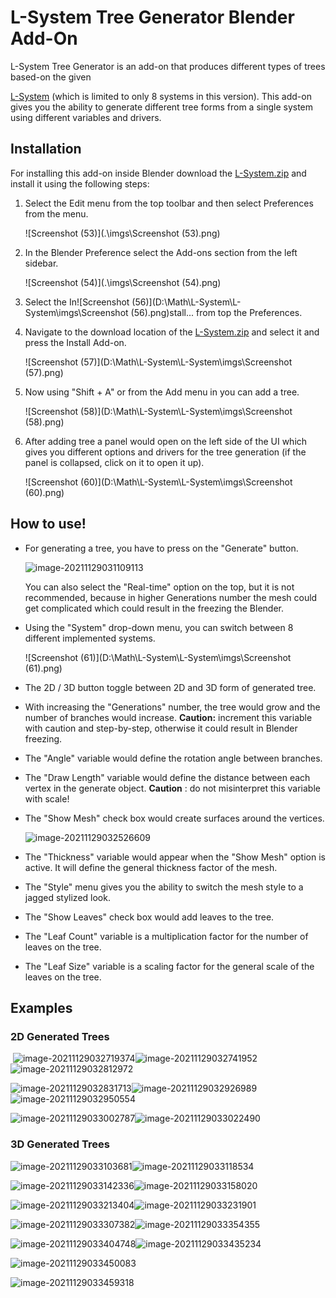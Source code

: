 # L-System Tree Generator Blender Add-On
L-System Tree Generator is an add-on that produces different types of trees based-on the given 

[L-System](https://en.wikipedia.org/wiki/L-system) (which is limited to only 8 systems in this version). This add-on gives you the ability to generate different tree forms from a single system using different variables and drivers.



## Installation

For installing this add-on inside Blender download the [L-System.zip](https://github.com/smaooo/L-System/raw/main/L-System.zip) and install it using the following steps:

1. Select the Edit menu from the top toolbar and then select Preferences from the menu.

   ![Screenshot (53)](.\imgs\Screenshot (53).png)

2. In the Blender Preference select the Add-ons section from the left sidebar. 

   ![Screenshot (54)](.\imgs\Screenshot (54).png)

3. Select the In![Screenshot (56)](D:\Math\L-System\L-System\imgs\Screenshot (56).png)stall... from top the Preferences.

4. Navigate to the download location of the [L-System.zip](https://github.com/smaooo/L-System/blob/main/L-System.zip) and select it and press the Install Add-on.

   ![Screenshot (57)](D:\Math\L-System\L-System\imgs\Screenshot (57).png)

5. Now using "Shift + A" or from the Add menu in you can add a tree.

   ![Screenshot (58)](D:\Math\L-System\L-System\imgs\Screenshot (58).png)

6. After adding tree a panel would open on the left side of the UI which gives you different options and drivers for the tree generation (if the panel is collapsed, click on it to open it up).

   ![Screenshot (60)](D:\Math\L-System\L-System\imgs\Screenshot (60).png)



## How to use!

- For generating a tree, you have to press on the "Generate" button.

  ![image-20211129031109113](D:\Math\L-System\L-System\imgs\image-20211129031109113.png)

  You can also select the "Real-time" option on the top, but it is not recommended, because in higher Generations number the mesh could get complicated which could result in the freezing the Blender.

- Using the "System" drop-down menu, you can switch between 8 different implemented systems.

  ![Screenshot (61)](D:\Math\L-System\L-System\imgs\Screenshot (61).png)

- The 2D / 3D button toggle between 2D and 3D form of generated tree.

- With increasing the "Generations" number, the tree would grow and the number of branches would increase. **Caution:** increment this variable with caution and step-by-step, otherwise it could result in Blender freezing.

- The "Angle" variable would define the rotation angle between branches.

- The "Draw Length" variable would define the distance between each vertex in the generate object. **Caution** : do not misinterpret this variable with scale!

- The "Show Mesh" check box would create surfaces around the vertices.

  ![image-20211129032526609](D:\Math\L-System\L-System\imgs\image-20211129032526609.png)

- The "Thickness" variable would appear when the "Show Mesh" option is active. It will define the general thickness factor of the mesh.

- The "Style" menu gives you the ability to switch the mesh style to a jagged stylized look.

- The "Show Leaves" check box would add leaves to the tree.

- The "Leaf Count" variable is a multiplication factor for the number of leaves on the tree.

- The "Leaf Size" variable is a scaling factor for the general scale of the leaves on the tree. 



## Examples

### 	2D Generated Trees

​		![image-20211129032719374](D:\Math\L-System\L-System\imgs\image-20211129032719374.png)![image-20211129032741952](D:\Math\L-System\L-System\imgs\image-20211129032741952.png)![image-20211129032812972](D:\Math\L-System\L-System\imgs\image-20211129032812972.png)

![image-20211129032831713](D:\Math\L-System\L-System\imgs\image-20211129032831713.png)![image-20211129032926989](D:\Math\L-System\L-System\imgs\image-20211129032926989.png)![image-20211129032950554](D:\Math\L-System\L-System\imgs\image-20211129032950554.png)

![image-20211129033002787](D:\Math\L-System\L-System\imgs\image-20211129033002787.png)![image-20211129033022490](D:\Math\L-System\L-System\imgs\image-20211129033022490.png)



### 	3D Generated Trees

![image-20211129033103681](D:\Math\L-System\L-System\imgs\image-20211129033103681.png)![image-20211129033118534](D:\Math\L-System\L-System\imgs\image-20211129033118534.png)

![image-20211129033142336](D:\Math\L-System\L-System\imgs\image-20211129033142336.png)![image-20211129033158020](D:\Math\L-System\L-System\imgs\image-20211129033158020.png)

![image-20211129033213404](D:\Math\L-System\L-System\imgs\image-20211129033213404.png)![image-20211129033231901](D:\Math\L-System\L-System\imgs\image-20211129033241613.png)



![image-20211129033307382](D:\Math\L-System\L-System\imgs\image-20211129033307382.png)![image-20211129033354355](D:\Math\L-System\L-System\imgs\image-20211129033354355.png)

![image-20211129033404748](D:\Math\L-System\L-System\imgs\image-20211129033412756.png)![image-20211129033435234](D:\Math\L-System\L-System\imgs\image-20211129033435234.png)

![image-20211129033450083](D:\Math\L-System\L-System\imgs\image-20211129033450083.png)

![image-20211129033459318](D:\Math\L-System\L-System\imgs\image-20211129033459318.png)

